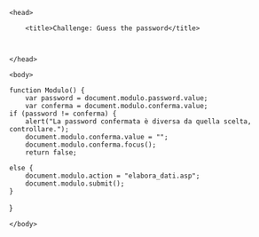 <!DOCTYPE HTML>

<html>

    <head>

        <title>Challenge: Guess the password</title>

      

    </head>

    <body>
    
    function Modulo() {
        var password = document.modulo.password.value;
	    var conferma = document.modulo.conferma.value; 
	if (password != conferma) {
		alert("La password confermata è diversa da quella scelta, controllare.");
		document.modulo.conferma.value = "";
		document.modulo.conferma.focus();
		return false;
		
	else {
		document.modulo.action = "elabora_dati.asp";
		document.modulo.submit();
	}
}	
        
        
    </body>

</html>
